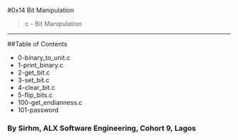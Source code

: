 #0x14 Bit Manipulation
>c - Bit Manipulation

*** 

##Table of Contents
* 0-binary_to_unit.c
* 1-print_binary.c
* 2-get_bit.c
* 3-set_bit.c
* 4-clear_bit.c
* 5-flip_bits.c
* 100-get_endianness.c
* 101-password

### By Sirhm, ALX Software Engineering, Cohort 9, Lagos
